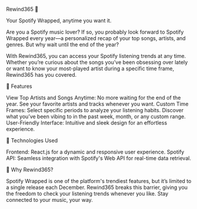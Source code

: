 Rewind365 🎵

Your Spotify Wrapped, anytime you want it.

Are you a Spotify music lover? If so, you probably look forward to Spotify Wrapped every year—a personalized recap of your top songs, artists, and genres. But why wait until the end of the year?

With Rewind365, you can access your Spotify listening trends at any time. Whether you’re curious about the songs you’ve been obsessing over lately or want to know your most-played artist during a specific time frame, Rewind365 has you covered.

🚀 Features

  View Top Artists and Songs Anytime: No more waiting for the end of the year. See your favorite artists and tracks whenever you want.
    Custom Time Frames: Select specific periods to analyze your listening habits. Discover what you’ve been vibing to in the past week, month, or any custom range.
  User-Friendly Interface: Intuitive and sleek design for an effortless experience.

🔧 Technologies Used

  Frontend: React.js for a dynamic and responsive user experience.
  Spotify API: Seamless integration with Spotify's Web API for real-time data retrieval.

🌟 Why Rewind365?

Spotify Wrapped is one of the platform's trendiest features, but it’s limited to a single release each December. Rewind365 breaks this barrier, giving you the freedom to check your listening trends whenever you like. Stay connected to your music, your way.
